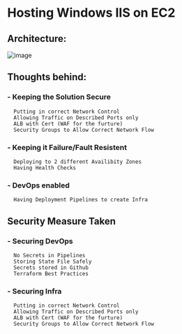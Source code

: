 # Hosting Windows IIS on EC2

## Architecture:

![image](https://user-images.githubusercontent.com/55613494/211007684-4889c5a3-06f8-4f0a-9b27-ec37e32904d4.png)

## Thoughts behind:

### - Keeping the Solution Secure 
      Putting in correct Network Control
      Allowing Traffic on Described Ports only
      ALB with Cert (WAF for the furture)
      Security Groups to Allow Correct Network Flow
      
### - Keeping it Failure/Fault Resistent
      Deploying to 2 different Availibity Zones
      Having Health Checks

### - DevOps enabled
      Having Deployment Pipelines to create Infra
      
## Security Measure Taken

### - Securing DevOps
      No Secrets in Pipelines
      Storing State File Safely
      Secrets stored in Github
      Terraform Best Practices
      
### - Securing Infra
      Putting in correct Network Control
      Allowing Traffic on Described Ports only
      ALB with Cert (WAF for the furture)
      Security Groups to Allow Correct Network Flow
      


